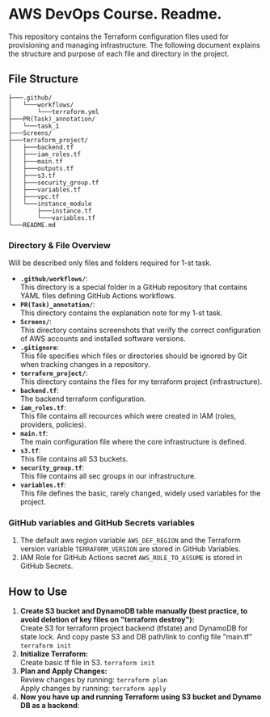 # AWS DevOps Course. Readme.

This repository contains the Terraform configuration files used for provisioning and managing infrastructure. The following document explains the structure and purpose of each file and directory in the project.

## File Structure
```
├───.github/
│   └───workflows/
│       └───terraform.yml
├───PR(Task)_annotation/
│   └───task_1
├───Screens/
├───terraform_project/
│   ├───backend.tf
│   ├───iam_roles.tf
│   ├───main.tf
│   ├───outputs.tf
│   ├───s3.tf
│   ├───security_group.tf
│   ├───variables.tf
│   ├───vpc.tf
│   └───instance_module
│       ├───instance.tf
│       └───variables.tf
└───README.md
```

### Directory & File Overview
Will be described only files and folders required for 1-st task.

- **```.github/workflows/```**:  
  This directory is a special folder in a GitHub repository that contains YAML files defining GitHub Actions workflows. 
- **```PR(Task)_annotation/```**:  
  This directory contains the explanation note for my 1-st task.
- **```Screens/```**:  
  This directory contains screenshots that verify the correct configuration of AWS accounts and installed software versions.
- **```.gitignore```**:  
  This file specifies which files or directories should be ignored by Git when tracking changes in a repository.
- **```terraform_project/```**:  
  This directory contains the files for my terraform project (infrastructure).
- **```backend.tf```**:  
  The backend terraform configuration.
- **```iam_roles.tf```**:  
  This file contains all recources which were created in IAM (roles, providers, policies).
- **```main.tf```**:  
  The main configuration file where the core infrastructure is defined.
- **```s3.tf```**:  
  This file contains all S3 buckets.
- **```security_group.tf```**:  
  This file contains all sec groups in our infrastructure.
- **```variables.tf```**:  
  This file defines the basic, rarely changed, widely used variables for the project.

### GitHub variables and GitHub Secrets variables
 1. The default aws region variable ```AWS_DEF_REGION``` and the Terraform version variable ```TERRAFORM_VERSION``` are stored in GitHub Variables.
 2. IAM Role for GitHub Actions secret ```AWS_ROLE_TO_ASSUME``` is stored in GitHub Secrets. 

## How to Use

1. **Create S3 bucket and DynamoDB table manually (best practice, to avoid deletion of key files on "terraform destroy"):**  
   Create S3 for terraform project backend (tfstate) and DynamoDB for state lock. And copy paste S3 and DB path/link to config file "main.tf"
   ```terraform init```
2. **Initialize Terraform:**  
   Create basic tf file in S3.
   ```terraform init```
3. **Plan and Apply Changes:**  
   Review changes by running:
   ```terraform plan```  
   Apply changes by running:
   ```terraform apply```
4. **Now you have up and running Terraform using S3 bucket and Dynamo DB as a backend**:  